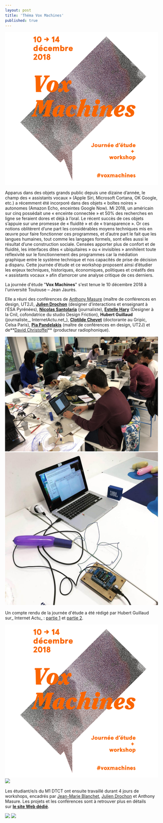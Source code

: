```yaml
---
layout: post
title: 'Théma Vox Machines'
published: true
---
```


<img src="/../img/2018_12/vox-machines-13.png"/>

Apparus dans des objets grands public depuis une dizaine d’année, le champ des « assistants vocaux » (Apple Siri, Microsoft Cortana, OK Google, etc.) a récemment été incorporé dans des objets « boîtes noires » autonomes (Amazon Echo, enceintes Google Now). Mi 2018, un américain sur cinq possédait une « enceinte connectée » et 50% des recherches en ligne se feraient dores et déjà à l’oral. Le récent succès de ces objets s’appuie sur une promesse de « fluidité » et de « transparence ». Or ces notions oblitèrent d’une part les considérables moyens techniques mis en œuvre pour faire fonctionner ces programmes, et d’autre part le fait que les langues humaines, tout comme les langages formels, sont elles aussi le résultat d’une construction sociale. Censées apporter plus de confort et de fluidité, les interfaces dites « ubiquitaires » ou « invisibles » annihilent toute réflexivité sur le fonctionnement des programmes car la médiation graphique entre le système technique et nos capacités de prise de décision a disparu. Cette journée d’étude et ce workshop proposent ainsi d’étudier les enjeux techniques, historiques, économiques, politiques et créatifs des « assistants vocaux » afin d’amorcer une analyse critique de ces derniers.

La journée d'étude "**Vox Machines**" s'est tenue le 10 décembre 2018 à l'université Toulouse – Jean Jaurès.   

Elle a réuni des conférences de [Anthony Masure](http://www.anthonymasure.com/) (maître de conférences en design, UT2J), [**Julien Drochon**](http://www.julien-drochon.net/) (designer d’interactions et enseignant à l’ÉSA Pyrénées), **[Nicolas Santolaria](https://anamosa.fr/book_author/nicolas-santolaria/)** (journaliste), [**Estelle Hary**](http://cargocollective.com/estellehary) (Designer à la Cnil, cofondatrice du studio Design Friction), **Hubert Guillaud** (journaliste,_ InternetActu.net_), [**Clotilde Chevet**](http://www.gripic.fr/utilisateur/clotilde-chevet) (doctorante au Gripic, Celsa Paris), [**Pia Pandelakis**](https://piapandelakis.com/) (maître de conférences en design, UT2J) et de**[David Christoffel](http://www.dcdb.fr/)** (producteur radiophonique).   

<img src="/../img/2018_12/vox-machines-10.JPG"/>
<img src="/../img/2018_12/vox-machines-11.JPG"/>

Un compte rendu de la journée d'étude a été rédigé par Hubert Guillaud sur_ Internet Actu_ : [partie 1](http://www.internetactu.net/2018/12/19/vox-machines-12-si-les-assistants-vocaux-sont-la-solution-quel-est-le-probleme/) et [partie 2](http://www.internetactu.net/2018/12/20/vox-machines-22-a-qui-les-interfaces-vocales-sadaptent-elles/). 

<img src="/../img/2018_12/vox-machines-13.png"/>
<img src="/../img/2018_12/vox-machines-04.png"/>

Les étudiant/e/s du M1 DTCT ont ensuite travaillé durant 4 jours de workshops, encadrés par [Jean-Marie Blanchet](http://www.jeanmarieblanchet.fr/), [Julien Drochon](http://www.julien-drochon.net/) et Anthony Masure. Les projets et les conférences sont à retrouver plus en détails sur [**le site Web dédié**](http://www.julien-drochon.net/--vox-machines--/). 

<img src="/../img/2018_12/vox-machines-02.JPG"/>
<img src="/../img/2018_12/vox-machines-01.JPG"/>